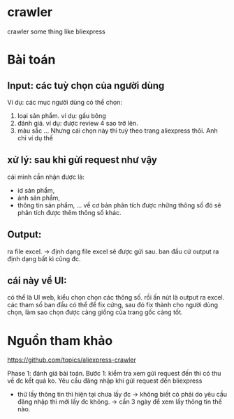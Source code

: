 # crawler
crawler some thing like bliexpress

# Bài toán
## Input: các tuỳ chọn của người dùng
Ví dụ: các mục người dùng có thể chọn:
1. loại sản phẩm. ví dụ: gấu bông 
2. đánh giá. ví dụ: được review 4 sao trở lên.
3. màu sắc
...
Nhưng cái chọn này thì tuỳ theo trang aliexpress thôi. Anh chỉ ví dụ thế
## xử lý: sau khi gửi request như vậy
cái mình cần nhận được là:
- id sản phẩm,
- ảnh sản phẩm,
- thông tin sản phẩm,
...
về cơ bản phân tích được những thông số đó sẽ phân tích được thêm thông số khác.

## Output:
ra file excel.
-> định dạng file excel sẽ được gửi sau.
ban đầu cứ output ra định dạng bất kì cũng đc.

## cái này về UI:
có thể là UI web, kiểu chọn chọn các thông số. rồi ấn nút là output ra excel.
các tham số ban đầu có thể để fix cứng, sau đó fix thành cho người dùng chọn, làm sao chọn được càng giống của trang gốc càng tốt.

# Nguồn tham khảo
https://github.com/topics/aliexpress-crawler

Phase 1: đánh giá bài toán.
Bước 1: kiểm tra xem gửi request đến thì có thu về đc kết quả ko.
Yêu cầu đăng nhập khi gửi request đến bliexpress
- thử lấy thông tin thì hiện tại chưa lấy đc
-> không biết có phải do yêu cầu đăng nhập thì mới lấy đc không.
-> cần 3 ngày để xem lấy thông tin thế nào.
